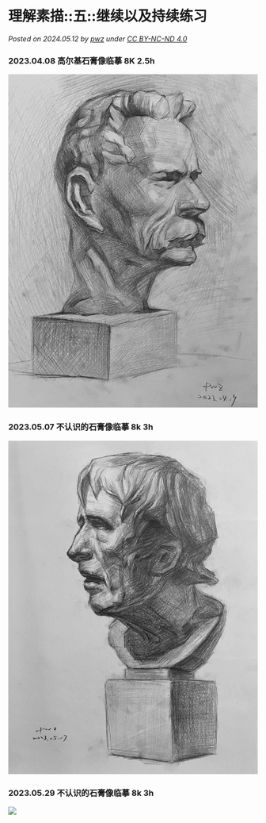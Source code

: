 # 理解素描::五::继续以及持续练习

*Posted on 2024.05.12 by [pwz](http://pwz.wiki) under [CC BY-NC-ND 4.0](https://creativecommons.org/licenses/by-nc-nd/4.0/)*  


### 2023.04.08 高尔基石膏像临摹 8K 2.5h
![](./sketch/20230409-compressed.jpg)


### 2023.05.07 不认识的石膏像临摹 8k 3h
![](./sketch/20230507-compressed.jpeg)


### 2023.05.29 不认识的石膏像临摹 8k 3h
![](./sketch/20230529-compressed.jpeg)

